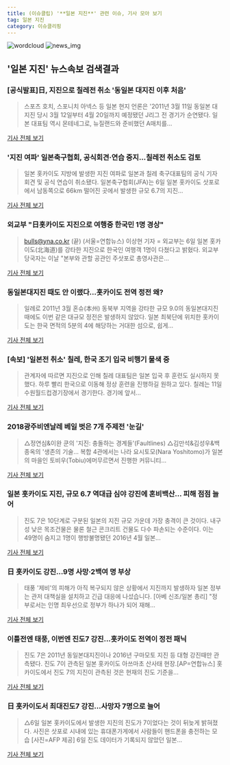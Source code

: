 ```yaml
---
title: (이슈클립) '**일본 지진**' 관련 이슈, 기사 모아 보기
tag: 일본 지진
category: 이슈클리핑
---
```

![wordcloud](https://s3.ap-northeast-2.amazonaws.com/lyrics101-wordcloud/2018-09-06-1536222341.png)
![news_img](https://user-images.githubusercontent.com/42597476/44507050-1206f400-a6e4-11e8-8d98-7ffbfebb353f.png)
## **'**일본 지진**'** 뉴스속보 검색결과
### [공식발표]日, 지진으로 칠레전 취소 '동일본 대지진 이후 처음'

>스포츠 호치, 스포니치 아넥스 등 일본 현지 언론은 '2011년 3월 11일 동일본 대지진 당시 3월 12일부터 4월 20일까지 예정됐던 J리그 전 경기가 순연됐다. 일본 대표팀 역시 몬테네그로, 뉴질랜드와 준비했던 A매치를...

<a href="http://sports.chosun.com/news/ntype.htm?id=201809070100055920004170&servicedate=20180906" target="_blank">기사 전체 보기</a>

### '지진 여파' 일본축구협회, 공식회견·연습 중지...칠레전 취소도 검토

>일본 홋카이도 지방에 발생한 지진 여파로 일본과 칠레 축구대표팀의 공식 기자회견 및 공식 연습이 취소됐다. 일본축구협회(JFA)는 6일 일본 홋카이도 삿포로에서 남동쪽으로 66km 떨어진 곳에서 발생한 규모 6.7의 지진...

<a href="http://www.osen.co.kr/article/G1110983673" target="_blank">기사 전체 보기</a>

### 외교부 "日홋카이도 지진으로 여행중 한국민 1명 경상"

>bulls@yna.co.kr (끝) (서울=연합뉴스) 이상현 기자 = 외교부는 6일 일본 홋카이도(北海道)를 강타한 지진으로 한국인 여행객 1명이 다쳤다고 밝혔다. 외교부 당국자는 이날 "본부와 관할 공관인 주삿포로 총영사관은...

<a href="http://app.yonhapnews.co.kr/YNA/Basic/SNS/r.aspx?c=AKR20180906113200014&did=1195m" target="_blank">기사 전체 보기</a>

### 동일본대지진 때도 안 이랬다…홋카이도 전역 정전 왜?

>일례로 2011년 3월 혼슈(本州) 동북부 지역을 강타한 규모 9.0의 동일본대지진 때에도 이번 같은 대규모 정전은 발생하지 않았다. 일본 최북단에 위치한 홋카이도는 한국 면적의 5분의 4에 해당하는 거대한 섬으로, 쉽게...

<a href="http://www.newsis.com/view/?id=NISX20180906_0000411329&cID=10101&pID=10100" target="_blank">기사 전체 보기</a>

### [속보] '일본전 취소' 칠레, 한국 조기 입국 비행기 물색 중

>관계자에 따르면 지진으로 인해 칠레 대표팀은 일본 입국 후 훈련도 실시하지 못했다. 하루 빨리 한국으로 이동해 정상 훈련을 진행하길 원하고 있다. 칠레는 11일 수원월드컵경기장에서 경기한다. 경기에 앞서...

<a href="http://www.spotvnews.co.kr/?mod=news&act=articleView&idxno=235280" target="_blank">기사 전체 보기</a>

### 2018광주비엔날레 베일 벗은 7개 주제전 '눈길'

>△정연심&이완 쿤의 '지진: 충돌하는 경계들'(Faultlines) △김만석&김성우&백종옥의 '생존의 기술... 복합 4관에서는 나라 요시토모(Nara Yoshitomo)가 일본의 마을인 토비우(Tobiu)에머무르면서 진행한 커뮤니티...

<a href="http://www.nocutnews.co.kr/news/5027600" target="_blank">기사 전체 보기</a>

### 일본 훗카이도 지진, 규모 6.7 역대급 심야 강진에 혼비백산… 피해 점점 늘어

>진도 7은 10단계로 구분된 일본의 지진 규모 가운데 가장 충격이 큰 것이다. 내구성 낮은 목조건물은 물론 철근 콘크리트 건물도 다수 파손되는 수준이다. 이는 49명이 숨지고 1명이 행방불명됐던 2016년 4월 일본...

<a href="http://www.kyeongin.com/main/view.php?key=20180906010002239" target="_blank">기사 전체 보기</a>

### 日 홋카이도 강진…9명 사망·2백여 명 부상

>태풍 '제비'의 피해가 아직 복구되지 않은 상황에서 지진까지 발생하자 일본 정부는 관저 대책실을 설치하고 긴급 대응에 나섰습니다. [아베 신조/일본 총리] "정부로서는 인명 최우선으로 정부가 하나가 되어 재해...

<a href="http://imnews.imbc.com/replay/2018/nw1700/article/4808931_23836.html" target="_blank">기사 전체 보기</a>

### 이틀전엔 태풍, 이번엔 진도7 강진…홋카이도 전역이 정전 패닉

>진도 7은 2011년 동일본대지진이나 2016년 구마모토 지진 등 대형 강진때만 관측됐다. 진도 7이 관측된 일본 홋카이도 아쓰마초 산사태 현장.[AP=연합뉴스] 홋카이도에서 진도 7의 지진이 관측된 것은 현재의 진도 기준을...

<a href="http://news.joins.com/article/olink/22541049" target="_blank">기사 전체 보기</a>

### 日 홋카이도서 최대진도7 강진…사망자 7명으로 늘어

>△6일 일본 홋카이도에서 발생한 지진의 진도가 7이었다는 것이 뒤늦게 밝혀졌다. 사진은 삿포로 시내에 있는 휴대폰가게에서 사람들이 핸드폰을 충전하는 모습 [사진=AFP 제공] 6일 진도 데이터가 기록되지 않았던 일본...

<a href="http://www.edaily.co.kr/news/newspath.asp?newsid=03942566619337496" target="_blank">기사 전체 보기</a>


